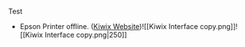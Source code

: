 Test
- Epson Printer
offline. ([Kiwix Website](https://kiwix.org/en/about-us/))![[Kiwix Interface copy.png]]![[Kiwix Interface copy.png|250]]